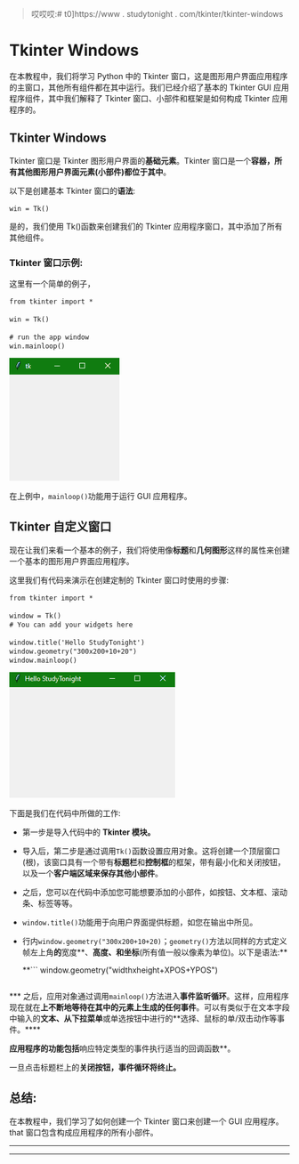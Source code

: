 > 哎哎哎:# t0]https://www . studytonight . com/tkinter/tkinter-windows


# Tkinter Windows

在本教程中，我们将学习 Python 中的 Tkinter 窗口，这是图形用户界面应用程序的主窗口，其他所有组件都在其中运行。我们已经介绍了基本的 Tkinter GUI 应用程序组件，其中我们解释了 Tkinter 窗口、小部件和框架是如何构成 Tkinter 应用程序的。

## Tkinter Windows

Tkinter 窗口是 Tkinter 图形用户界面的**基础元素**。Tkinter 窗口是一个**容器，所有其他图形用户界面元素(小部件)都位于其中**。

以下是创建基本 Tkinter 窗口的**语法**:

```
win = Tk()
```

是的，我们使用 Tk()函数来创建我们的 Tkinter 应用程序窗口，其中添加了所有其他组件。

### Tkinter 窗口示例:

这里有一个简单的例子，

```
from tkinter import *

win = Tk()

# run the app window
win.mainloop()
```

![Tkinter Window example](img/83ca81b44be3bb2d1397802c42108955.png)

在上例中，`mainloop()`功能用于运行 GUI 应用程序。

## Tkinter 自定义窗口

现在让我们来看一个基本的例子，我们将使用像**标题**和**几何图形**这样的属性来创建一个基本的图形用户界面应用程序。

这里我们有代码来演示在创建定制的 Tkinter 窗口时使用的步骤:

```
from tkinter import *

window = Tk()
# You can add your widgets here

window.title('Hello StudyTonight')
window.geometry("300x200+10+20")
window.mainloop()
```

![Tkinter Window example](img/3b0d639934c8be0204b4577510e51f7a.png)

下面是我们在代码中所做的工作:

*   第一步是导入代码中的 **Tkinter 模块。**

*   导入后，第二步是通过调用`Tk()`函数设置应用对象。这将创建一个顶层窗口(根)，该窗口具有一个带有**标题栏**和**控制框**的框架，带有最小化和关闭按钮，以及一个**客户端区域来保存其他小部件**。

*   之后，您可以在代码中添加您可能想要添加的小部件，如按钮、文本框、滚动条、标签等等。

*   `window.title()`功能用于向用户界面提供标题，如您在输出中所见。

*   行内`window.geometry("300x200+10+20)`；`geometry()`方法以同样的方式定义帧左上角**的**宽度**、**高度、**和**坐标**(所有值一般以像素为单位)。以下是语法:**

     **```
    window.geometry("widthxheight+XPOS+YPOS")
    ```** 
***   之后，应用对象通过调用`mainloop()`方法进入**事件监听循环**。这样，应用程序现在就在**上不断地等待在其中的元素上生成的任何事件**。可以有类似于在文本字段中输入的**文本、从下拉菜单**或单选按钮中进行的**选择、鼠标的单/双击动作等事件。**** 

 **应用程序的功能包括**响应特定类型的事件执行适当的回调函数**。

一旦点击标题栏上的**关闭按钮，事件循环将终止。**

## 总结:

在本教程中，我们学习了如何创建一个 Tkinter 窗口来创建一个 GUI 应用程序。that 窗口包含构成应用程序的所有小部件。

* * *

* * ***